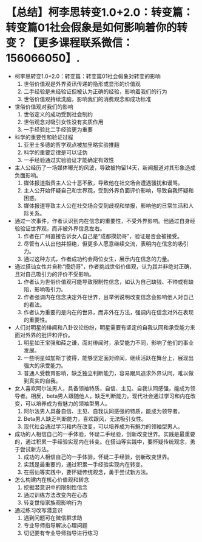 # 【总结】柯李思转变1.0+2.0：转变篇：转变篇01社会假象是如何影响着你的转变？【更多课程联系微信：156066050】.

-   柯李思转变1.0+2.0：转变篇：转变篇01社会假象对转变的影响
    1.  世俗价值观是外界资讯传递的隐形或显形的价值观
    2.  二手经验是未经验证但被认为正确的经验，影响着我们的行为
    3.  世俗价值观持续洗脑，影响我们的消费观念和成功标准
-   世俗价值观对我们的影响
    1.  世俗定义的成功受到社会制约
    2.  世俗观念对吸引女性没有实质作用
    3.  一手经验比二手经验更为重要
-   科学的重要性和验证过程
    1.  亚里士多德的哲学观点被加里略实验推翻
    2.  科学的重要定律是可以证伪
    3.  一手经验通过实验验证才能确定有效性
-   主人公经历了一场媒体曝光的风波，导致被拘留14天，新闻报道对其形象造成负面影响。
    1.  媒体报道指责主人公十恶不赦，导致他在社交场合遭遇骚扰和谩骂。
    2.  主人公开始怀疑自己和世界观，受到外界负面评价影响，导致自我怀疑和困惑。
    3.  媒体报道导致主人公在社交场合受到歧视和举报，影响他的日常生活和人际关系。
-   通过一次事件，作者认识到内在信念的重要性，不受外界影响。他通过自身经验验证世界观，而非被外界信息左右。
    1.  作者在广州直接告诉女人自己是“成都摸奶哥”，验证是否会被接受。
    2.  尽管有人认出他并拒绝，但更多人愿意继续交流，表明内在信念的吸引力。
    3.  通过这种方式，作者成功约会两位女生，展示内在信念的力量。
-   通过搭讪女性并自称“摸奶哥”，作者挑战世俗价值观，认为其并非绝对正确，且对自己吸引力的评价不受影响。
    1.  作者认为世俗价值观可能导致限制性信念，如认为自己缺钱、不帅或有缺陷，影响吸引力。
    2.  作者强调内在信念决定外在世界，且举例说明改变信念会影响他人对自己的看法。
    3.  作者认为重要的是内在的世界，而非外在方法，强调内在信念对外在表现的重要性。
-   人们对明星的绯闻和八卦议论纷纷，明星需要有坚定的自我认同和承受能力来面对外界的批评和评价。
    1.  明星如王宝强和薛之谦，面对绯闻时，承受能力不同，影响了他们的事业发展。
    2.  一些明星如加斯丁彼得，能够坚定面对绯闻，继续活跃在舞台上，展现出强大的承受能力。
    3.  普通人受教育影响，缺乏独立判断能力，容易跟风追求外界认同，难以做到真实的自我。
-   女人喜欢阿尔法男人，具备领袖特质，自信、主见、自我认同感强，能成为领导者。相反，beta男人跟随他人，缺乏判断能力。现代社会通过学习和内在改变，可以培养成为有魅力的领袖型男人。
    1.  阿尔法男人具备自信、主见、自我认同感强的特质，能成为领导者。
    2.  Beta男人缺乏判断能力，喜欢跟风，无法吸引女性。
    3.  现代社会通过学习和内在改变，可以培养成为有魅力的领袖型男人。
-   成功的人相信自己的一手体验，怀疑二手经验，创新改变世界。实践是最重要的，通过积累一手经验实现内在转变。在搭讪等实践中，要怀疑传统观念，勇于尝试新方法。
    1.  成功的人相信自己的一手体验，怀疑二手经验，创新改变世界。
    2.  实践是最重要的，通过积累一手经验实现内在转变。
    3.  在搭讪等实践中，要怀疑传统观念，勇于尝试新方法。
-   怎么构建内在核心价值观和转念
    1.  挖掘潜意识中的限制性信念
    2.  通过训练方法改变内在心态
    3.  转变世俗家族观影响行为
-   通过练习改写潜意识
    1.  遇到问题可在微信群求助
    2.  专业导师指导解决心理问题
    3.  切记要有专业导师指导进行练习
